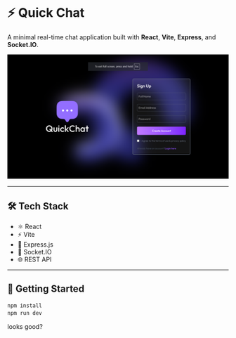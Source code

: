 # ⚡ Quick Chat

A minimal real-time chat application built with **React**, **Vite**, **Express**, and **Socket.IO**.

![Screenshot](<./public/Screenshot%20(423).png>)

----

## 🛠️ Tech Stack

- ⚛️ React
- ⚡ Vite
- 🧩 Express.js
- 🔌 Socket.IO
- 🌐 REST API

---

## 🚀 Getting Started

```bash
npm install
npm run dev
```

looks good?